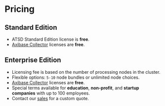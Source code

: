 # Pricing

## Standard Edition

* ATSD Standard Edition license is **free**.
* [Axibase Collector](https://github.com/axibase/axibase-collector) licenses are **free**.

## Enterprise Edition

* Licensing fee is based on the number of processing nodes in the cluster.
* Flexible options: `5-10` node bundles or unlimited node choices.
* [Axibase Collector](https://github.com/axibase/axibase-collector) licenses are **free**.
* Special terms available for **education**, **non-profit**, and **startup companies** with up to 100 employees.
* Contact our [sales](https://axibase.com/feedback/) for a custom quote.
